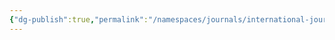 ```yaml
---
{"dg-publish":true,"permalink":"/namespaces/journals/international-journal-of-molecular-sciences/","created":"2025-07-04T17:17:36.122+01:00","updated":"2025-07-04T17:21:22.803+01:00"}
---
```


